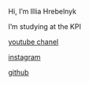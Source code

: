 Hi, I’m Illia Hrebelnyk

I’m studying at the KPI

[youtube chanel](https://www.youtube.com/channel/UCOrX0FITra5eMdoZ2eJri1Q)

[instagram](https://www.instagram.com/bigurator)

[github](https://github.com/bigurator)
